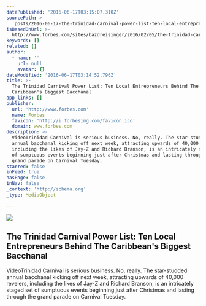 ```yaml
---
datePublished: '2016-06-17T03:15:07.310Z'
sourcePath: >-
  _posts/2016-06-17-the-trinidad-carnival-power-list-ten-local-entrepreneurs-be.md
isBasedOnUrl: >-
  http://www.forbes.com/sites/bazdreisinger/2016/02/05/the-trinidad-carnival-power-list-ten-local-entrepreneurs-behind-the-caribbeans-biggest-bacchanal/#3780841252d8
keywords: []
related: []
author:
  - name: ''
    url: null
    avatar: {}
dateModified: '2016-06-17T03:14:52.796Z'
title: >-
  The Trinidad Carnival Power List: Ten Local Entrepreneurs Behind The
  Caribbean's Biggest Bacchanal
app_links: []
publisher:
  url: 'http://www.forbes.com'
  name: Forbes
  favicon: 'http://i.forbesimg.com/favicon.ico'
  domain: www.forbes.com
description: >-
  VideoTrinidad Carnival is serious business. No, really. The star-studded
  annual bacchanal kicking off next week, attracting upwards of 40,000 revelers,
  including the likes of Jay-Z and Richard Branson, is an intricately staged set
  of sumptuous events beginning just after Christmas and lasting through the
  grand parade on Carnival Tuesday.
starred: false
inFeed: true
hasPage: false
inNav: false
_context: 'http://schema.org'
_type: MediaObject

---
```

<article style=""><img src="https://imgflo.herokuapp.com/graph/vahj1ThiexotieMo/0156fb0f413e5c7720ca98718b8c562f/noop.jpg?input=http%3A%2F%2Fspecials-images.forbesimg.com%2Fimageserve%2F74c50cc6cae3da11af9f0014c2589dfb%2F640x434.jpg%3Ffit%3Dscale" /><h1>The Trinidad Carnival Power List: Ten Local Entrepreneurs Behind The Caribbean's Biggest Bacchanal</h1></article>

VideoTrinidad Carnival is serious business. No, really. The star-studded annual bacchanal kicking off next week, attracting upwards of 40,000 revelers, including the likes of Jay-Z and Richard Branson, is an intricately staged set of sumptuous events beginning just after Christmas and lasting through the grand parade on Carnival Tuesday.